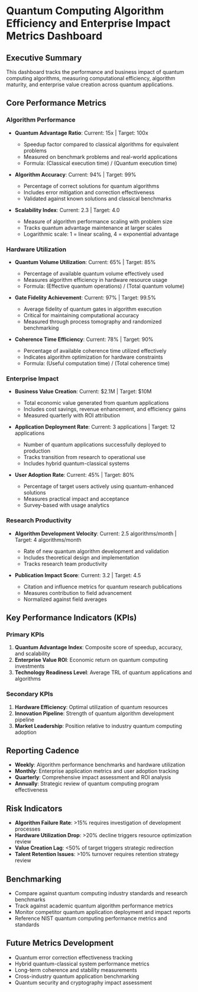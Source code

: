 # Quantum Computing Algorithm Efficiency and Enterprise Impact Metrics Dashboard

## Executive Summary
This dashboard tracks the performance and business impact of quantum computing algorithms, measuring computational efficiency, algorithm maturity, and enterprise value creation across quantum applications.

## Core Performance Metrics

### Algorithm Performance

- **Quantum Advantage Ratio**: Current: 15x | Target: 100x
  - Speedup factor compared to classical algorithms for equivalent problems
  - Measured on benchmark problems and real-world applications
  - Formula: (Classical execution time) / (Quantum execution time)

- **Algorithm Accuracy**: Current: 94% | Target: 99%
  - Percentage of correct solutions for quantum algorithms
  - Includes error mitigation and correction effectiveness
  - Validated against known solutions and classical benchmarks

- **Scalability Index**: Current: 2.3 | Target: 4.0
  - Measure of algorithm performance scaling with problem size
  - Tracks quantum advantage maintenance at larger scales
  - Logarithmic scale: 1 = linear scaling, 4 = exponential advantage

### Hardware Utilization

- **Quantum Volume Utilization**: Current: 65% | Target: 85%
  - Percentage of available quantum volume effectively used
  - Measures algorithm efficiency in hardware resource usage
  - Formula: (Effective quantum operations) / (Total quantum volume)

- **Gate Fidelity Achievement**: Current: 97% | Target: 99.5%
  - Average fidelity of quantum gates in algorithm execution
  - Critical for maintaining computational accuracy
  - Measured through process tomography and randomized benchmarking

- **Coherence Time Efficiency**: Current: 78% | Target: 90%
  - Percentage of available coherence time utilized effectively
  - Indicates algorithm optimization for hardware constraints
  - Formula: (Useful computation time) / (Total coherence time)

### Enterprise Impact

- **Business Value Creation**: Current: $2.1M | Target: $10M
  - Total economic value generated from quantum applications
  - Includes cost savings, revenue enhancement, and efficiency gains
  - Measured quarterly with ROI attribution

- **Application Deployment Rate**: Current: 3 applications | Target: 12 applications
  - Number of quantum applications successfully deployed to production
  - Tracks transition from research to operational use
  - Includes hybrid quantum-classical systems

- **User Adoption Rate**: Current: 45% | Target: 80%
  - Percentage of target users actively using quantum-enhanced solutions
  - Measures practical impact and acceptance
  - Survey-based with usage analytics

### Research Productivity

- **Algorithm Development Velocity**: Current: 2.5 algorithms/month | Target: 4 algorithms/month
  - Rate of new quantum algorithm development and validation
  - Includes theoretical design and implementation
  - Tracks research team productivity

- **Publication Impact Score**: Current: 3.2 | Target: 4.5
  - Citation and influence metrics for quantum research publications
  - Measures contribution to field advancement
  - Normalized against field averages

## Key Performance Indicators (KPIs)

### Primary KPIs
1. **Quantum Advantage Index**: Composite score of speedup, accuracy, and scalability
2. **Enterprise Value ROI**: Economic return on quantum computing investments
3. **Technology Readiness Level**: Average TRL of quantum applications and algorithms

### Secondary KPIs
1. **Hardware Efficiency**: Optimal utilization of quantum resources
2. **Innovation Pipeline**: Strength of quantum algorithm development pipeline
3. **Market Leadership**: Position relative to industry quantum computing adoption

## Reporting Cadence
- **Weekly**: Algorithm performance benchmarks and hardware utilization
- **Monthly**: Enterprise application metrics and user adoption tracking
- **Quarterly**: Comprehensive impact assessment and ROI analysis
- **Annually**: Strategic review of quantum computing program effectiveness

## Risk Indicators
- **Algorithm Failure Rate**: >15% requires investigation of development processes
- **Hardware Utilization Drop**: >20% decline triggers resource optimization review
- **Value Creation Lag**: <50% of target triggers strategic redirection
- **Talent Retention Issues**: >10% turnover requires retention strategy review

## Benchmarking
- Compare against quantum computing industry standards and research benchmarks
- Track against academic quantum algorithm performance metrics
- Monitor competitor quantum application deployment and impact reports
- Reference NIST quantum computing performance metrics and standards

## Future Metrics Development
- Quantum error correction effectiveness tracking
- Hybrid quantum-classical system performance metrics
- Long-term coherence and stability measurements
- Cross-industry quantum application benchmarking
- Quantum security and cryptography impact assessment
